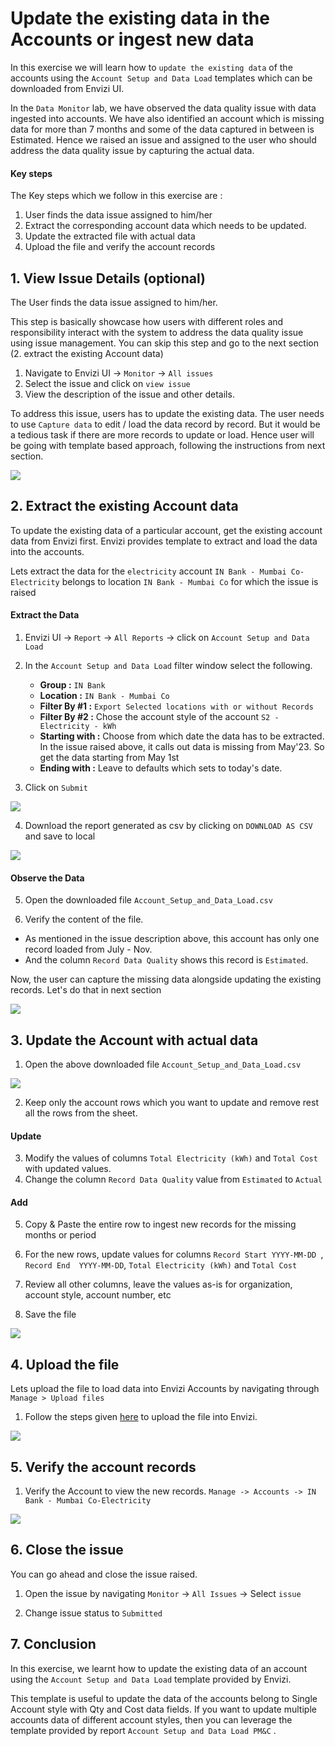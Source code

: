 
# Update the existing data in the Accounts or ingest new data

In this exercise we will learn how to `update the existing data` of the accounts using the `Account Setup and Data Load` templates which can be downloaded from Envizi UI.

In the `Data Monitor` lab, we have observed the data quality issue with data ingested into accounts. We have also identified an account which is  missing data for more than 7 months and some of the data captured in between is Estimated. Hence we raised an issue and assigned to the user who should address the data quality issue by capturing the actual data. 

#### Key steps

The Key steps which we follow in this exercise are :

1. User finds the data issue assigned to him/her 
2. Extract the corresponding account data which needs to be updated.
3. Update the extracted file with actual data
4. Upload the file and verify the account records

## 1. View Issue Details (optional)

The User finds the data issue assigned to him/her.

This step is basically showcase how users with different roles and responsibility interact with the system to address the data quality issue using issue management. You can skip this step and go to the next section (2. extract the existing Account data)

1. Navigate to Envizi UI  -> `Monitor` -> `All issues` 
2. Select the issue and click on `view issue`
3. View the description of the issue and other details.

To address this issue, users has to update the existing data. The user needs to use `Capture data` to edit / load  the data record by record. But it would be a tedious task if there are more records to update or load. Hence user will be going with template based approach, following the instructions from next section.

<img src="images/Envizi-Estimate-data-issue.png">

## 2. Extract the existing Account data

To update the existing data of a particular account, get the existing account data from Envizi first. Envizi provides template to extract and load the data into the accounts. 

Lets extract the data for the  `electricity` account `IN Bank - Mumbai Co-Electricity`  belongs to location `IN Bank - Mumbai Co` for which the issue is raised

#### Extract the Data

1. Envizi UI -> `Report` -> `All Reports` -> click on `Account Setup and Data Load`
   
2. In the `Account Setup and Data Load` filter window select the following.
   - **Group :** `IN Bank`
   - **Location :**  `IN Bank - Mumbai Co`
   - **Filter By #1 :** `Export Selected locations with or without Records` 
   - **Filter By #2 :** Chose the account style of the account `S2 - Electricity - kWh` 
   - **Starting with :** Choose from which date the data has to be extracted. In the issue raised above, it calls out data is missing from May'23. So get the data starting from May 1st 
    - **Ending with :** Leave to defaults which sets to today's date.
    
3. Click on `Submit`

<img src="images/Envizi-account-setup-report-3.png">

4. Download the report generated as csv by clicking on `DOWNLOAD AS CSV`  and save to local

<img src="images/Envizi-account-setup-report-4.png">

#### Observe the Data

5. Open the downloaded file `Account_Setup_and_Data_Load.csv`

6. Verify the content of the file. 
- As mentioned in the issue description above, this account has only one record loaded from July - Nov. 
- And the column `Record Data Quality`  shows this record is `Estimated`.

Now, the user can capture the missing data alongside updating the existing records. Let's do that in next section

<img src="images/Extracted-Account-data.png">

## 3. Update the Account with actual data

1. Open the above downloaded file `Account_Setup_and_Data_Load.csv`

<img src="images/Extracted-Account-data.png">

2. Keep only the account rows which you want to update and remove rest all the rows from the sheet.
   
#### Update
3. Modify the values of columns `Total Electricity (kWh)`  and `Total Cost` with updated values.  
4. Change the column `Record Data Quality` value from  `Estimated` to `Actual`

#### Add
5. Copy & Paste the entire row to ingest new records for the missing months or period
6. For the new rows, update values for columns `Record Start YYYY-MM-DD `, `Record End  YYYY-MM-DD`, `Total Electricity (kWh)`  and `Total Cost` 

7. Review all other columns, leave the values as-is for organization, account style, account number, etc 
8. Save the file

<img src="images/Updated-Account-data-file.png">

## 4. Upload the file

Lets upload the file to load data into Envizi Accounts by navigating through  `Manage > Upload files`  

1. Follow the steps given [here](../201-uploading-a-file) to upload the file into Envizi.

<img src="images/Upload-Files-1.png">

## 5. Verify the account records

1. Verify the Account to view the new records. `Manage -> Accounts -> IN Bank - Mumbai Co-Electricity` 

<img src="images/Account-Summary-Updated-Records.png"> 

## 6. Close the issue

You can go ahead and close the issue raised. 

1. Open the issue by navigating `Monitor` -> `All Issues` -> Select `issue`

2. Change issue status to `Submitted`

## 7. Conclusion

In this exercise, we learnt how to update the existing data of an account using the `Account Setup and Data Load` template provided by Envizi.

This template is useful to update the data of the accounts belong to Single Account style with Qty and Cost data fields. If you want to update multiple accounts data of different account styles, then you can leverage the template provided by report `Account Setup and Data Load PM&C` . 

